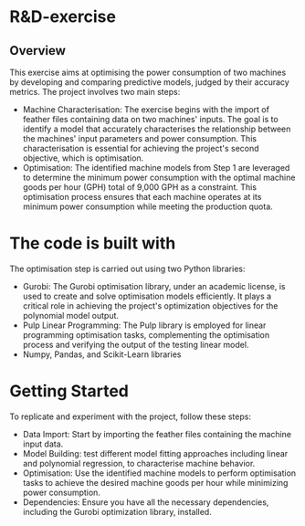 # R&D-exercise
## Overview
This exercise aims at optimising the power consumption of two machines by developing and comparing predictive models, judged by their accuracy metrics. The project involves two main steps:
* Machine Characterisation:
The exercise begins with the import of feather files containing data on two machines' inputs. The goal is to identify a model that accurately characterises the relationship between the machines' input parameters and power consumption. This characterisation is essential for achieving the project's second objective, which is optimisation.
* Optimisation:
The identified machine models from Step 1 are leveraged to determine the minimum power consumption with the optimal machine goods per hour (GPH) total of 9,000 GPH as a constraint. This optimisation process ensures that each machine operates at its minimum power consumption while meeting the production quota.


# The code is built with
The optimisation step is carried out using two Python libraries:
* Gurobi: The Gurobi optimisation library, under an academic license, is used to create and solve optimisation models efficiently. It plays a critical role in achieving the project's optimization objectives for the polynomial model output.
* Pulp Linear Programming: The Pulp library is employed for linear programming optimisation tasks, complementing the optimisation process and verifying the output of the testing linear model.
* Numpy, Pandas, and Scikit-Learn libraries


# Getting Started
To replicate and experiment with the project, follow these steps:
* Data Import: Start by importing the feather files containing the machine input data.
* Model Building: test different model fitting approaches including linear and polynomial regression, to characterise machine behavior.
* Optimisation: Use the identified machine models to perform optimisation tasks to achieve the desired machine goods per hour while minimizing power consumption.
* Dependencies: Ensure you have all the necessary dependencies, including the Gurobi optimization library, installed.
  
